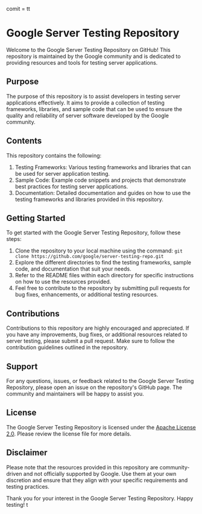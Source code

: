 comit = tt
# Google Server Testing Repository
 
Welcome to the Google Server Testing Repository on GitHub! This repository is maintained by the Google community and is dedicated to providing resources and tools for testing server applications.

## Purpose
The purpose of this repository is to assist developers in testing server applications effectively. It aims to provide a collection of testing frameworks, libraries, and sample code that can be used to ensure the quality and reliability of server software developed by the Google community.

## Contents
This repository contains the following:

1. Testing Frameworks: Various testing frameworks and libraries that can be used for server application testing.
2. Sample Code: Example code snippets and projects that demonstrate best practices for testing server applications.
3. Documentation: Detailed documentation and guides on how to use the testing frameworks and libraries provided in this repository.

## Getting Started
To get started with the Google Server Testing Repository, follow these steps:

1. Clone the repository to your local machine using the command: `git clone https://github.com/google/server-testing-repo.git`
2. Explore the different directories to find the testing frameworks, sample code, and documentation that suit your needs.
3. Refer to the README files within each directory for specific instructions on how to use the resources provided.
4. Feel free to contribute to the repository by submitting pull requests for bug fixes, enhancements, or additional testing resources.

## Contributions
Contributions to this repository are highly encouraged and appreciated. If you have any improvements, bug fixes, or additional resources related to server testing, please submit a pull request. Make sure to follow the contribution guidelines outlined in the repository.

## Support
For any questions, issues, or feedback related to the Google Server Testing Repository, please open an issue on the repository's GitHub page. The community and maintainers will be happy to assist you.

## License
The Google Server Testing Repository is licensed under the [Apache License 2.0](https://www.apache.org/licenses/LICENSE-2.0). Please review the license file for more details.

## Disclaimer
Please note that the resources provided in this repository are community-driven and not officially supported by Google. Use them at your own discretion and ensure that they align with your specific requirements and testing practices.

Thank you for your interest in the Google Server Testing Repository. Happy testing!
t